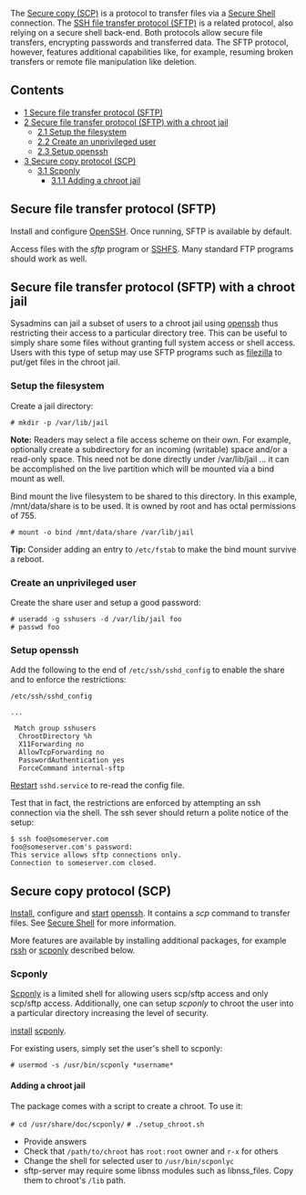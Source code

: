 The [Secure copy (SCP)](https://en.wikipedia.org/wiki/Secure_copy "wikipedia:Secure copy") is a protocol to transfer files via a [Secure Shell](/index.php/Secure_Shell "Secure Shell") connection. The [SSH file transfer protocol (SFTP)](https://en.wikipedia.org/wiki/SSH_file_transfer_protocol "wikipedia:SSH file transfer protocol") is a related protocol, also relying on a secure shell back-end. Both protocols allow secure file transfers, encrypting passwords and transferred data. The SFTP protocol, however, features additional capabilities like, for example, resuming broken transfers or remote file manipulation like deletion.

## Contents

*   [1 Secure file transfer protocol (SFTP)](#Secure_file_transfer_protocol_.28SFTP.29)
*   [2 Secure file transfer protocol (SFTP) with a chroot jail](#Secure_file_transfer_protocol_.28SFTP.29_with_a_chroot_jail)
    *   [2.1 Setup the filesystem](#Setup_the_filesystem)
    *   [2.2 Create an unprivileged user](#Create_an_unprivileged_user)
    *   [2.3 Setup openssh](#Setup_openssh)
*   [3 Secure copy protocol (SCP)](#Secure_copy_protocol_.28SCP.29)
    *   [3.1 Scponly](#Scponly)
        *   [3.1.1 Adding a chroot jail](#Adding_a_chroot_jail)

## Secure file transfer protocol (SFTP)

Install and configure [OpenSSH](/index.php/OpenSSH "OpenSSH"). Once running, SFTP is available by default.

Access files with the *sftp* program or [SSHFS](/index.php/SSHFS "SSHFS"). Many standard FTP programs should work as well.

## Secure file transfer protocol (SFTP) with a chroot jail

Sysadmins can jail a subset of users to a chroot jail using [openssh](https://www.archlinux.org/packages/?name=openssh) thus restricting their access to a particular directory tree. This can be useful to simply share some files without granting full system access or shell access. Users with this type of setup may use SFTP programs such as [filezilla](https://www.archlinux.org/packages/?name=filezilla) to put/get files in the chroot jail.

### Setup the filesystem

Create a jail directory:

```
# mkdir -p /var/lib/jail

```

**Note:** Readers may select a file access scheme on their own. For example, optionally create a subdirectory for an incoming (writable) space and/or a read-only space. This need not be done directly under /var/lib/jail ... it can be accomplished on the live partition which will be mounted via a bind mount as well.

Bind mount the live filesystem to be shared to this directory. In this example, /mnt/data/share is to be used. It is owned by root and has octal permissions of 755.

```
# mount -o bind /mnt/data/share /var/lib/jail

```

**Tip:** Consider adding an entry to `/etc/fstab` to make the bind mount survive a reboot.

### Create an unprivileged user

Create the share user and setup a good password:

```
# useradd -g sshusers -d /var/lib/jail foo
# passwd foo

```

### Setup openssh

Add the following to the end of `/etc/ssh/sshd_config` to enable the share and to enforce the restrictions:

 `/etc/ssh/sshd_config` 
```
...

 Match group sshusers
  ChrootDirectory %h
  X11Forwarding no
  AllowTcpForwarding no
  PasswordAuthentication yes
  ForceCommand internal-sftp

```

[Restart](/index.php/Restart "Restart") `sshd.service` to re-read the config file.

Test that in fact, the restrictions are enforced by attempting an ssh connection via the shell. The ssh sever should return a polite notice of the setup:

```
$ ssh foo@someserver.com
foo@someserver.com's password:
This service allows sftp connections only.
Connection to someserver.com closed.

```

## Secure copy protocol (SCP)

[Install](/index.php/Install "Install"), configure and [start](/index.php/Start "Start") [openssh](https://www.archlinux.org/packages/?name=openssh). It contains a *scp* command to transfer files. See [Secure Shell](/index.php/Secure_Shell "Secure Shell") for more information.

More features are available by installing additional packages, for example [rssh](https://aur.archlinux.org/packages/rssh/) or [scponly](https://www.archlinux.org/packages/?name=scponly) described below.

### Scponly

[Scponly](https://github.com/scponly/scponly/wiki) is a limited shell for allowing users scp/sftp access and only scp/sftp access. Additionally, one can setup *scponly* to chroot the user into a particular directory increasing the level of security.

[install](/index.php/Install "Install") [scponly](https://www.archlinux.org/packages/?name=scponly).

For existing users, simply set the user's shell to scponly:

```
# usermod -s /usr/bin/scponly *username*

```

#### Adding a chroot jail

The package comes with a script to create a chroot. To use it:

 `# cd /usr/share/doc/scponly/`  `# ./setup_chroot.sh` 

*   Provide answers
*   Check that `/path/to/chroot` has `root:root` owner and `r-x` for others
*   Change the shell for selected user to `/usr/bin/scponlyc`
*   sftp-server may require some libnss modules such as libnss_files. Copy them to chroot's `/lib` path.